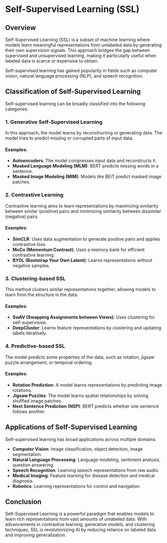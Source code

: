 # Self-Supervised Learning (SSL)

## Overview
Self-Supervised Learning (SSL) is a subset of machine learning where models learn meaningful representations from unlabeled data by generating their own supervision signals. This approach bridges the gap between supervised and unsupervised learning, making it particularly useful when labeled data is scarce or expensive to obtain.

Self-supervised learning has gained popularity in fields such as computer vision, natural language processing (NLP), and speech recognition.

## Classification of Self-Supervised Learning
Self-supervised learning can be broadly classified into the following categories:

### 1. **Generative Self-Supervised Learning**
In this approach, the model learns by reconstructing or generating data. The model tries to predict missing or corrupted parts of input data.
#### Examples:
- **Autoencoders**: The model compresses input data and reconstructs it.
- **Masked Language Modeling (MLM)**: BERT predicts missing words in a sentence.
- **Masked Image Modeling (MIM)**: Models like BEiT predict masked image patches.

### 2. **Contrastive Learning**
Contrastive learning aims to learn representations by maximizing similarity between similar (positive) pairs and minimizing similarity between dissimilar (negative) pairs.
#### Examples:
- **SimCLR**: Uses data augmentation to generate positive pairs and applies contrastive loss.
- **MoCo (Momentum Contrast)**: Uses a memory bank for efficient contrastive learning.
- **BYOL (Bootstrap Your Own Latent)**: Learns representations without negative samples.

### 3. **Clustering-based SSL**
This method clusters similar representations together, allowing models to learn from the structure in the data.
#### Examples:
- **SwAV (Swapping Assignments between Views)**: Uses clustering for self-supervision.
- **DeepCluster**: Learns feature representations by clustering and updating labels iteratively.

### 4. **Predictive-based SSL**
The model predicts some properties of the data, such as rotation, jigsaw puzzle arrangement, or temporal ordering.
#### Examples:
- **Rotation Prediction**: A model learns representations by predicting image rotations.
- **Jigsaw Puzzles**: The model learns spatial relationships by solving shuffled image patches.
- **Next Sentence Prediction (NSP)**: BERT predicts whether one sentence follows another.

## Applications of Self-Supervised Learning
Self-supervised learning has broad applications across multiple domains:

- **Computer Vision**: Image classification, object detection, image segmentation.
- **Natural Language Processing**: Language modeling, sentiment analysis, question answering.
- **Speech Recognition**: Learning speech representations from raw audio.
- **Medical Imaging**: Feature learning for disease detection and medical diagnosis.
- **Robotics**: Learning representations for control and navigation.

## Conclusion
Self-Supervised Learning is a powerful paradigm that enables models to learn rich representations from vast amounts of unlabeled data. With advancements in contrastive learning, generative models, and clustering techniques, SSL is revolutionizing AI by reducing reliance on labeled data and improving generalization.
